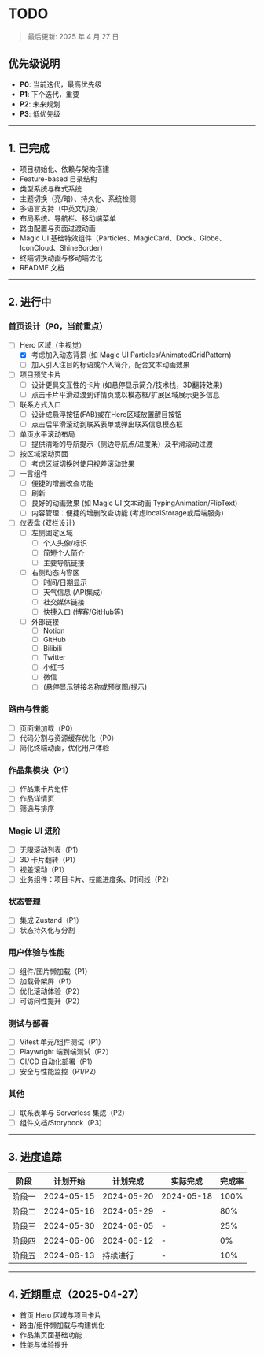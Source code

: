 # TODO

> 最后更新: 2025 年 4 月 27 日

## 优先级说明

- **P0**: 当前迭代，最高优先级
- **P1**: 下个迭代，重要
- **P2**: 未来规划
- **P3**: 低优先级

---

## 1. 已完成

- 项目初始化、依赖与架构搭建
- Feature-based 目录结构
- 类型系统与样式系统
- 主题切换（亮/暗）、持久化、系统检测
- 多语言支持（中英文切换）
- 布局系统、导航栏、移动端菜单
- 路由配置与页面过渡动画
- Magic UI 基础特效组件（Particles、MagicCard、Dock、Globe、IconCloud、ShineBorder）
- 终端切换动画与移动端优化
- README 文档

---

## 2. 进行中

### 首页设计（P0，当前重点）

- [ ] Hero 区域（主视觉）
  - [X] 考虑加入动态背景 (如 Magic UI Particles/AnimatedGridPattern)
  - [ ] 加入引人注目的标语或个人简介，配合文本动画效果
- [ ] 项目预览卡片
  - [ ] 设计更具交互性的卡片 (如悬停显示简介/技术栈，3D翻转效果)
  - [ ] 点击卡片平滑过渡到详情页或以模态框/扩展区域展示更多信息
- [ ] 联系方式入口
  - [ ] 设计成悬浮按钮(FAB)或在Hero区域放置醒目按钮
  - [ ] 点击后平滑滚动到联系表单或弹出联系信息模态框
- [ ] 单页水平滚动布局
  - [ ] 提供清晰的导航提示（侧边导航点/进度条）及平滑滚动过渡
- [ ] 按区域滚动页面
  - [ ] 考虑区域切换时使用视差滚动效果
- [ ] 一言组件
  - [ ] 便捷的增删改查功能
  - [ ] 刷新
  - [ ] 良好的动画效果 (如 Magic UI 文本动画 TypingAnimation/FlipText)
  - [ ] 内容管理：便捷的增删改查功能 (考虑localStorage或后端服务)
- [ ] 仪表盘 (双栏设计)
  - [ ] 左侧固定区域
    - [ ] 个人头像/标识
    - [ ] 简短个人简介
    - [ ] 主要导航链接
  - [ ] 右侧动态内容区
    - [ ] 时间/日期显示
    - [ ] 天气信息 (API集成)
    - [ ] 社交媒体链接
    - [ ] 快捷入口 (博客/GitHub等)
  - [ ] 外部链接
    - [ ] Notion
    - [ ] GitHub
    - [ ] Bilibili
    - [ ] Twitter
    - [ ] 小红书
    - [ ] 微信
    - [ ] (悬停显示链接名称或预览图/提示)

### 路由与性能

- [ ] 页面懒加载（P0）
- [ ] 代码分割与资源缓存优化（P0）
- [ ] 简化终端动画，优化用户体验

### 作品集模块（P1）

- [ ] 作品集卡片组件
- [ ] 作品详情页
- [ ] 筛选与排序

### Magic UI 进阶

- [ ] 无限滚动列表（P1）
- [ ] 3D 卡片翻转（P1）
- [ ] 视差滚动（P1）
- [ ] 业务组件：项目卡片、技能进度条、时间线（P2）

### 状态管理

- [ ] 集成 Zustand（P1）
- [ ] 状态持久化与分割

### 用户体验与性能

- [ ] 组件/图片懒加载（P1）
- [ ] 加载骨架屏（P1）
- [ ] 优化滚动体验（P2）
- [ ] 可访问性提升（P2）

### 测试与部署

- [ ] Vitest 单元/组件测试（P1）
- [ ] Playwright 端到端测试（P2）
- [ ] CI/CD 自动化部署（P1）
- [ ] 安全与性能监控（P1/P2）

### 其他

- [ ] 联系表单与 Serverless 集成（P2）
- [ ] 组件文档/Storybook（P3）

---

## 3. 进度追踪

| 阶段   | 计划开始   | 计划完成   | 实际完成   | 完成率 |
| ------ | ---------- | ---------- | ---------- | ------ |
| 阶段一 | 2024-05-15 | 2024-05-20 | 2024-05-18 | 100%   |
| 阶段二 | 2024-05-16 | 2024-05-29 | -          | 80%    |
| 阶段三 | 2024-05-30 | 2024-06-05 | -          | 25%    |
| 阶段四 | 2024-06-06 | 2024-06-12 | -          | 0%     |
| 阶段五 | 2024-06-13 | 持续进行   | -          | 10%    |

---

## 4. 近期重点（2025-04-27）

- 首页 Hero 区域与项目卡片
- 路由/组件懒加载与构建优化
- 作品集页面基础功能
- 性能与体验提升
